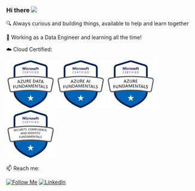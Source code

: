 ### Hi there <img src='https://static.wixstatic.com/media/39723d_d34b73162fa54ebfb81711d82fcb842a~mv2.gif' width='30'/>


<!--🕵️‍ -->

🔍 Always curious and building things, available to help and learn together

🎲 Working as a Data Engineer and learning all the time!

☁️ Cloud Certified:

[<img src = "https://github.com/beatrizadm/beatrizadm/blob/main/assets/dp-900.png?raw=true" height = "130" title = "Microsoft Certified: Azure Data Fundamentals (DP-900)" />](https://www.credly.com/badges/bab2bfae-9683-4437-962d-fdb3a63ed8a8)
[<img src = "https://github.com/beatrizadm/beatrizadm/blob/main/assets/ai-900.png?raw=true" height = "130" title = "Microsoft Certified: Azure AI Fundamentals (AI-900)" />](https://www.credly.com/badges/35744bfc-ac65-4f14-bbfc-4f096b1eefc6)
[<img src = "https://github.com/beatrizadm/beatrizadm/blob/main/assets/az-900.png?raw=true" height = "130" title = "Microsoft Certified: Azure Fundamentals (AZ-900)" />](https://www.credly.com/badges/0fc98a2e-1169-45bb-8a59-0b5e84218f2f)
[<img src = "https://github.com/beatrizadm/beatrizadm/blob/main/assets/sc-900.png?raw=true" height = "130" title = "Microsoft Certified: Security, Compliance, and Identity Fundamentals (SC-900)" />](https://www.credly.com/badges/a948dd2b-7ba1-491e-8f08-17bb210550bf)

📫 Reach me:
<!--
![GitHub Followers](https://img.shields.io/github/followers/beatrizadm?label=Follow&style=social)
-->
[<img src = "https://img.shields.io/github/followers/beatrizadm?label=Follow&style=social" height = "22" title = "Follow Me" />](https://github.com/beatrizadm/)
[<img src = "https://img.shields.io/badge/-LinkedIn-blue?style=flat-square&logo=Linkedin&logoColor=white&link=https://www.linkedin.com/in/beatrizadm/" height = "22" title = "LinkedIn" />](https://www.linkedin.com/in/beatrizadm/)



<!--
**beatrizadm/beatrizadm** is a ✨ _special_ ✨ repository because its `README.md` (this file) appears on your GitHub profile.

Here are some ideas to get you started:

- 🔭 I’m currently working on ...
- 🌱 I’m currently learning ...
- 👯 I’m looking to collaborate on ...
- 🤔 I’m looking for help with ...
- 💬 Ask me about ...
- 📫 How to reach me: ...
- 😄 Pronouns: ...
- ⚡ Fun fact: ...
-->
